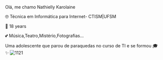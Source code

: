 Olá, me chamo  Nathielly Karolaine 

🤓 Técnica em Informática para Internet- CTISM|UFSM

🌸 18  years

💕 Música,Teatro,Mistério,Fotografias...

 Uma adolescente que  parou de paraquedas no curso de TI e se formou 🎓✨
![1121](https://github.com/Karolaine516/Karolaine516/assets/85496172/942af9f1-11a1-49e7-9ffe-47386aebf0ce)
